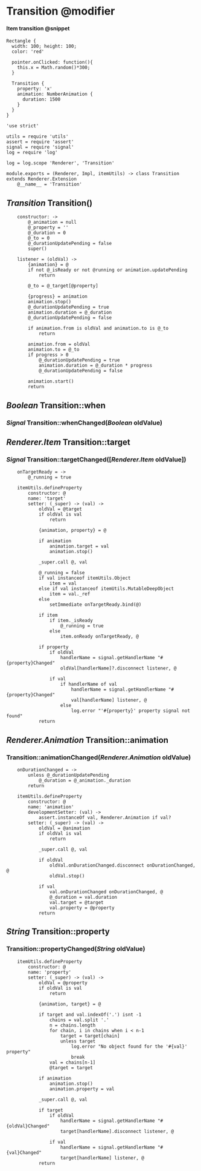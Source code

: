 Transition @modifier
==========

#### Item transition @snippet

```style
Rectangle {
  width: 100; height: 100;
  color: 'red'

  pointer.onClicked: function(){
    this.x = Math.random()*300;
  }

  Transition {
  	property: 'x'
  	animation: NumberAnimation {
  	  duration: 1500
  	}
  }
}
```

	'use strict'

	utils = require 'utils'
	assert = require 'assert'
	signal = require 'signal'
	log = require 'log'

	log = log.scope 'Renderer', 'Transition'

	module.exports = (Renderer, Impl, itemUtils) -> class Transition extends Renderer.Extension
		@__name__ = 'Transition'

*Transition* Transition()
-------------------------

		constructor: ->
			@_animation = null
			@_property = ''
			@_duration = 0
			@_to = 0
			@_durationUpdatePending = false
			super()

		listener = (oldVal) ->
			{animation} = @
			if not @_isReady or not @running or animation.updatePending
				return

			@_to = @_target[@property]

			{progress} = animation
			animation.stop()
			@_durationUpdatePending = true
			animation.duration = @_duration
			@_durationUpdatePending = false

			if animation.from is oldVal and animation.to is @_to
				return

			animation.from = oldVal
			animation.to = @_to
			if progress > 0
				@_durationUpdatePending = true
				animation.duration = @_duration * progress
				@_durationUpdatePending = false

			animation.start()
			return

*Boolean* Transition::when
--------------------------

### *Signal* Transition::whenChanged(*Boolean* oldValue)

*Renderer.Item* Transition::target
----------------------------------

### *Signal* Transition::targetChanged([*Renderer.Item* oldValue])

		onTargetReady = ->
			@_running = true

		itemUtils.defineProperty
			constructor: @
			name: 'target'
			setter: (_super) -> (val) ->
				oldVal = @target
				if oldVal is val
					return

				{animation, property} = @

				if animation
					animation.target = val
					animation.stop()

				_super.call @, val

				@_running = false
				if val instanceof itemUtils.Object
					item = val
				else if val instanceof itemUtils.MutableDeepObject
					item = val._ref
				else
					setImmediate onTargetReady.bind(@)

				if item
					if item._isReady
						@_running = true
					else
						item.onReady onTargetReady, @

				if property
					if oldVal
						handlerName = signal.getHandlerName "#{property}Changed"
						oldVal[handlerName]?.disconnect listener, @

					if val
						if handlerName of val
							handlerName = signal.getHandlerName "#{property}Changed"
							val[handlerName] listener, @
						else
							log.error "'#{property}' property signal not found"
				return

*Renderer.Animation* Transition::animation
------------------------------------------

### Transition::animationChanged(*Renderer.Animation* oldValue)

		onDurationChanged = ->
			unless @_durationUpdatePending
				@_duration = @_animation._duration
			return

		itemUtils.defineProperty
			constructor: @
			name: 'animation'
			developmentSetter: (val) ->
				assert.instanceOf val, Renderer.Animation if val?
			setter: (_super) -> (val) ->
				oldVal = @animation
				if oldVal is val
					return

				_super.call @, val

				if oldVal
					oldVal.onDurationChanged.disconnect onDurationChanged, @
					oldVal.stop()

				if val
					val.onDurationChanged onDurationChanged, @
					@_duration = val.duration
					val.target = @target
					val.property = @property
				return

*String* Transition::property
-----------------------------

### Transition::propertyChanged(*String* oldValue)

		itemUtils.defineProperty
			constructor: @
			name: 'property'
			setter: (_super) -> (val) ->
				oldVal = @property
				if oldVal is val
					return

				{animation, target} = @

				if target and val.indexOf('.') isnt -1
					chains = val.split '.'
					n = chains.length
					for chain, i in chains when i < n-1
						target = target[chain]
						unless target
							log.error "No object found for the '#{val}' property"
							break
					val = chains[n-1]
					@target = target

				if animation
					animation.stop()
					animation.property = val

				_super.call @, val

				if target
					if oldVal
						handlerName = signal.getHandlerName "#{oldVal}Changed"
						target[handlerName].disconnect listener, @

					if val
						handlerName = signal.getHandlerName "#{val}Changed"
						target[handlerName] listener, @
				return
